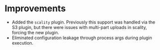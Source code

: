 # Improvements

- Added the `scality` plugin. Previously this support was handled via the S3 plugin,
  but there were issues with multi-part uploads in scality, forcing the new plugin.
- Eliminated configuration leakage through process args during plugin execution.
